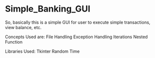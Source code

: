# Simple_Banking_GUI
So, basically this is a simple GUI for user to execute simple transactions, view balance, etc.

Concepts Used are:
File Handling
Exception Handling
Iterations 
Nested Function 

Libraries Used:
Tkinter 
Random
Time


